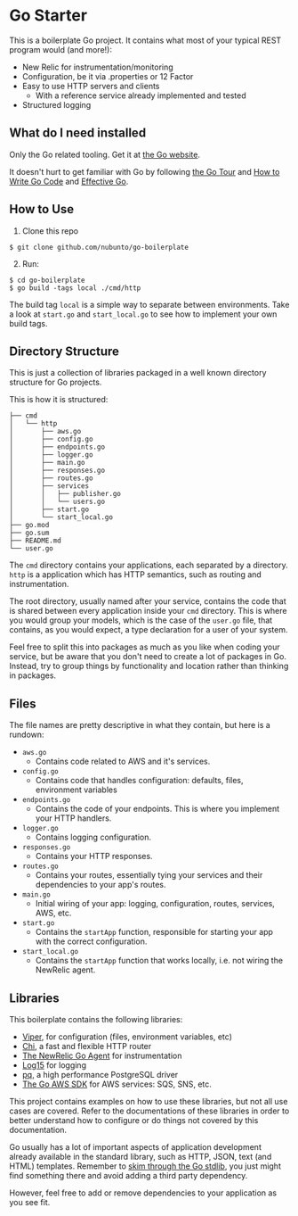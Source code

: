 # Go Starter

This is a boilerplate Go project. It contains what most of your typical REST program
would (and more!):

* New Relic for instrumentation/monitoring
* Configuration, be it via .properties or 12 Factor
* Easy to use HTTP servers and clients
  * With a reference service already implemented and tested
* Structured logging

## What do I need installed

Only the Go related tooling. Get it at [the Go website](https://golang.org).

It doesn't hurt to get familiar with Go by following [the Go Tour](https://tour.golang.org) and [How to Write Go Code](https://golang.org/doc/code.html) and [Effective Go](https://golang.org/doc/effective_go.html).

## How to Use

1. Clone this repo
```
$ git clone github.com/nubunto/go-boilerplate
```

2. Run:
```
$ cd go-boilerplate
$ go build -tags local ./cmd/http
```

The build tag `local` is a simple way to separate between environments. Take a look at `start.go` and `start_local.go`
to see how to implement your own build tags.

## Directory Structure

This is just a collection of libraries packaged in a well known directory structure
for Go projects.

This is how it is structured:

```
├── cmd
│   └── http
│       ├── aws.go
│       ├── config.go
│       ├── endpoints.go
│       ├── logger.go
│       ├── main.go
│       ├── responses.go
│       ├── routes.go
│       ├── services
│       │   ├── publisher.go
│       │   └── users.go
│       ├── start.go
│       └── start_local.go
├── go.mod
├── go.sum
├── README.md
└── user.go

```

The `cmd` directory contains your applications, each separated by a directory. `http` is a application
which has HTTP semantics, such as routing and instrumentation.

The root directory, usually named after your service, contains the code that is shared
between every application inside your `cmd` directory. This is where you would group your models,
which is the case of the `user.go` file, that contains, as you would expect, a type declaration
for a user of your system.

Feel free to split this into packages as much as you like when coding your service, but be aware that
you don't need to create a lot of packages in Go. Instead, try to group things by functionality and location
rather than thinking in packages.

## Files

The file names are pretty descriptive in what they contain, but here is a rundown:

- `aws.go`
  - Contains code related to AWS and it's services.
- `config.go`
  - Contains code that handles configuration: defaults, files, environment variables
- `endpoints.go`
  - Contains the code of your endpoints. This is where you implement your HTTP handlers.
- `logger.go`
  - Contains logging configuration.
- `responses.go`
  - Contains your HTTP responses.
- `routes.go`
  - Contains your routes, essentially tying your services and their dependencies to your app's routes.
- `main.go`
  - Initial wiring of your app: logging, configuration, routes, services, AWS, etc.
- `start.go`
  - Contains the `startApp` function, responsible for starting your app with the correct configuration.
- `start_local.go`
  - Contains the `startApp` function that works locally, i.e. not wiring the NewRelic agent.

## Libraries

This boilerplate contains the following libraries:

- [Viper](https://github.com/spf13/viper), for configuration (files, environment variables, etc)
- [Chi](https://github.com/go-chi/chi), a fast and flexible HTTP router
- [The NewRelic Go Agent](https://github.com/newrelic/go-agent) for instrumentation
- [Log15](https://github.com/inconshreveable/log15) for logging
- [pq](https://github.com/lib/pq), a high performance PostgreSQL driver
- [The Go AWS SDK](https://docs.aws.amazon.com/sdk-for-go/api/) for AWS services: SQS, SNS, etc.

This project contains examples on how to use these libraries, but not all use cases are covered.
Refer to the documentations of these libraries in order to better understand how to configure or do things not covered
by this documentation.

Go usually has a lot of important aspects of application development already available in the standard library,
such as HTTP, JSON, text (and HTML) templates. Remember to [skim through the Go stdlib](https://golang.org/pkg/#stdlib), you just might find
something there and avoid adding a third party dependency.

However, feel free to add or remove dependencies to your application as you see fit.
